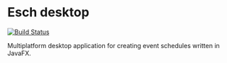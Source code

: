 Esch desktop
============

[![Build Status](https://travis-ci.org/lttr/esch-desktop.svg?branch=master)](https://travis-ci.org/lttr/esch-desktop)

Multiplatform desktop application for creating event schedules written in 
JavaFX.
